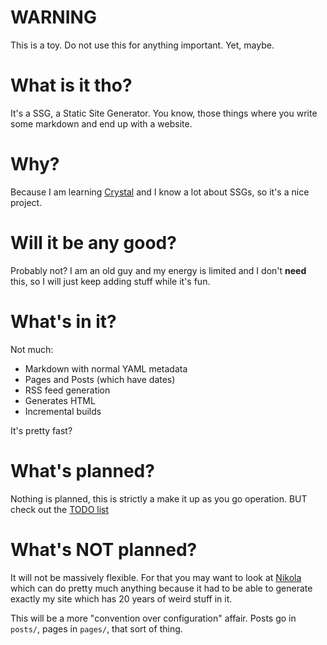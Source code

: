 # WARNING

This is a toy. Do not use this for anything important. Yet, maybe.

# What is it tho?

It's a SSG, a Static Site Generator. You know, those things where
you write some markdown and end up with a website.

# Why?

Because I am learning [Crystal](https://crystal-lang.org) and I know
a lot about SSGs, so it's a nice project.

# Will it be any good?

Probably not? I am an old guy and my energy is limited and I don't 
**need** this, so I will just keep adding stuff while it's fun.

# What's in it?

Not much:

* Markdown with normal YAML metadata
* Pages and Posts (which have dates)
* RSS feed generation
* Generates HTML
* Incremental builds

It's pretty fast?

# What's planned?

Nothing is planned, this is strictly a make it up as you go operation.
BUT check out the [TODO list](TODO.md)

# What's NOT planned?

It will not be massively flexible. For that you may want to look at [Nikola](https://getnikola.com) which can do pretty much anything because it had to be able to generate exactly my site which has 20 years of weird stuff in it.

This will be a more "convention over configuration" affair. Posts go in `posts/`, pages in `pages/`, that sort of thing.